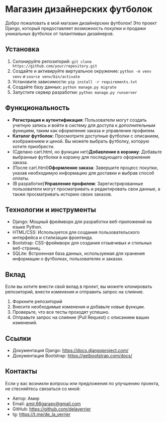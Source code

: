 # Магазин дизайнерских футболок

Добро пожаловать в мой магазин дизайнерских футболок! Это проект Django, который предоставляет возможность покупки и продажи уникальных футболок от талантливых дизайнеров.

## Установка

1. Склонируйте репозиторий: `git clone https://github.com/your/repository.git`
2. Создайте и активируйте виртуальное окружение: `python -m venv venv` и `source venv/bin/activate`
3. Установите зависимости: `pip install -r requirements.txt`
4. Создайте базу данных: `python manage.py migrate`
5. Запустите сервер разработки: `python manage.py runserver`

## Функциональность

- **Регистрация и аутентификация**: Пользователи могут создать учетную запись и войти в систему для доступа к дополнительным функциям, таким как оформление заказа и управление профилем.
- **Каталог футболок**: Просмотрите доступные футболки с описанием, изображением и ценой. Вы можете выбрать футболку, которую хотите приобрести.
- (Сделано cart.html, но функции нет)**Добавление в корзину**: Добавьте выбранные футболки в корзину для последующего оформления заказа.
- (После cart.html)**Оформление заказа**: Завершите процесс покупки, указав необходимую информацию для доставки и выбрав способ оплаты.
- (В разработке)**Управление профилем**: Зарегистрированные пользователи могут просматривать и редактировать свои данные, а также просматривать историю своих заказов.

## Технологии и инструменты

- Django: Мощный фреймворк для разработки веб-приложений на языке Python.
- HTML/CSS: Используется для создания пользовательского интерфейса и стилизации фронтенда.
- Bootstrap: CSS-фреймворк для создания отзывчивых и стильных веб-страниц.
- SQLite: Встроенная база данных, используемая для хранения информации о футболках, пользователях и заказах.

## Вклад

Если вы хотите внести свой вклад в проект, вы можете клонировать репозиторий, внести изменения и отправить запрос на слияние.

1. Форкните репозиторий
2. Внесите необходимые изменения и добавьте новые функции.
3. Проверьте, что все тесты проходят успешно.
4. Отправьте запрос на слияние (Pull Request) с описанием ваших изменений.

## Ссылки

- Документация Django: https://docs.djangoproject.com/
- Документация Bootstrap: https://getbootstrap.com/docs/

## Контакты

Если у вас возникли вопросы или предложения по улучшению проекта, не стесняйтесь связаться со мной:

- Автор: Амир
- Email: amir.66garaev@gmail.com
- GitHub: https://github.com/delaverrier
- tg: https://t.me/de_la_verrier
